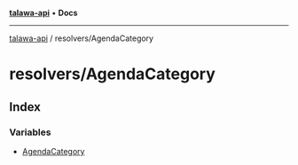 [**talawa-api**](../../README.md) • **Docs**

***

[talawa-api](../../modules.md) / resolvers/AgendaCategory

# resolvers/AgendaCategory

## Index

### Variables

- [AgendaCategory](variables/AgendaCategory.md)
